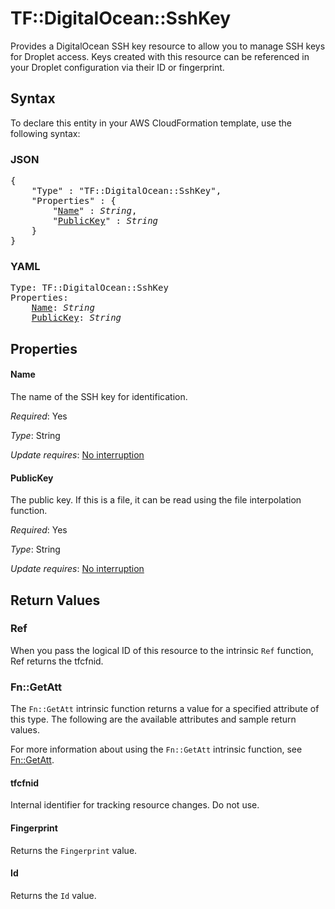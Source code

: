 # TF::DigitalOcean::SshKey

Provides a DigitalOcean SSH key resource to allow you to manage SSH
keys for Droplet access. Keys created with this resource
can be referenced in your Droplet configuration via their ID or
fingerprint.

## Syntax

To declare this entity in your AWS CloudFormation template, use the following syntax:

### JSON

<pre>
{
    "Type" : "TF::DigitalOcean::SshKey",
    "Properties" : {
        "<a href="#name" title="Name">Name</a>" : <i>String</i>,
        "<a href="#publickey" title="PublicKey">PublicKey</a>" : <i>String</i>
    }
}
</pre>

### YAML

<pre>
Type: TF::DigitalOcean::SshKey
Properties:
    <a href="#name" title="Name">Name</a>: <i>String</i>
    <a href="#publickey" title="PublicKey">PublicKey</a>: <i>String</i>
</pre>

## Properties

#### Name

The name of the SSH key for identification.

_Required_: Yes

_Type_: String

_Update requires_: [No interruption](https://docs.aws.amazon.com/AWSCloudFormation/latest/UserGuide/using-cfn-updating-stacks-update-behaviors.html#update-no-interrupt)

#### PublicKey

The public key. If this is a file, it
can be read using the file interpolation function.

_Required_: Yes

_Type_: String

_Update requires_: [No interruption](https://docs.aws.amazon.com/AWSCloudFormation/latest/UserGuide/using-cfn-updating-stacks-update-behaviors.html#update-no-interrupt)

## Return Values

### Ref

When you pass the logical ID of this resource to the intrinsic `Ref` function, Ref returns the tfcfnid.

### Fn::GetAtt

The `Fn::GetAtt` intrinsic function returns a value for a specified attribute of this type. The following are the available attributes and sample return values.

For more information about using the `Fn::GetAtt` intrinsic function, see [Fn::GetAtt](https://docs.aws.amazon.com/AWSCloudFormation/latest/UserGuide/intrinsic-function-reference-getatt.html).

#### tfcfnid

Internal identifier for tracking resource changes. Do not use.

#### Fingerprint

Returns the <code>Fingerprint</code> value.

#### Id

Returns the <code>Id</code> value.

